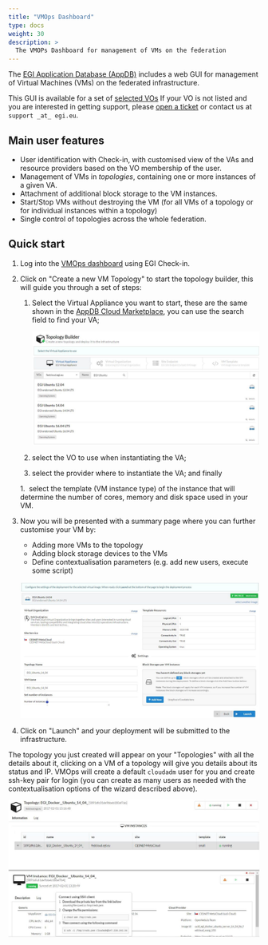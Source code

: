 ```yaml
---
title: "VMOps Dashboard"
type: docs
weight: 30
description: >
  The VMOPs Dashboard for management of VMs on the federation
---
```


The [EGI Application Database (AppDB)](https://appdb.egi.eu/) includes a
web GUI for management of Virtual Machines (VMs) on the federated
infrastructure.

This GUI is available for a set of [selected
VOs](https://wiki.appdb.egi.eu/main:faq:which_vos_are_supported_by_the_vmops_dashboard)
If your VO is not listed and you are interested in getting support,
please [open a ticket](https://ggus.egi.eu) or contact us at
`support _at_ egi.eu`.

## Main user features

-   User identification with Check-in, with customised view of the VAs
    and resource providers based on the VO membership of the user.
-   Management of VMs in *topologies*, containing one or more instances
    of a given VA.
-   Attachment of additional block storage to the VM instances.
-   Start/Stop VMs without destroying the VM (for all VMs of a topology
    or for individual instances within a topology)
-   Single control of topologies across the whole federation.

## Quick start

1.  Log into the [VMOps dashboard](https://dashboard.appdb.egi.eu/vmops)
    using EGI Check-in.

1.  Click on \"Create a new VM Topology\" to start the topology builder,
    this will guide you through a set of steps:

    1.  Select the Virtual Appliance you want to start, these are the
        same shown in the [AppDB Cloud
        Marketplace](https://appdb.egi.eu/browse/cloud), you can use the
        search field to find your VA;

        ![Select the VA](vmops_va_select.png)

    1.  select the VO to use when instantiating the VA;

    1.  select the provider where to instantiate the VA; and finally

    1.  select the template (VM instance type) of the instance that will
        determine the number of cores, memory and disk space used in
        your VM.

1.  Now you will be presented with a summary page where you can further
    customise your VM by:

    -   Adding more VMs to the topology
    -   Adding block storage devices to the VMs
    -   Define contextualisation parameters (e.g. add new users, execute
        some script)

    ![Topology settings](vmops_settings.png)

1.  Click on \"Launch\" and your deployment will be submitted to the
    infrastructure.

The topology you just created will appear on your \"Topologies\" with
all the details about it, clicking on a VM of a topology will give you
details about its status and IP. VMOps will create a default `cloudadm`
user for you and create ssh-key pair for login (you can create as many
users as needed with the contextualisation options of the wizard
described above).

![VM details](vmops_vm.png)
